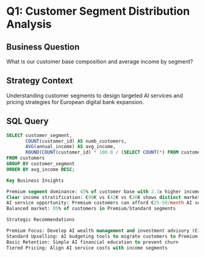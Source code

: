 # Q1: Customer Segment Distribution Analysis

## Business Question
What is our customer base composition and average income by segment?

## Strategy Context
Understanding customer segments to design targeted AI services and pricing strategies for European digital bank expansion.

## SQL Query
```sql
SELECT customer_segment, 
       COUNT(customer_id) AS numb_customers, 
       AVG(annual_income) AS avg_income,
       ROUND(COUNT(customer_id) * 100.0 / (SELECT COUNT(*) FROM customers), 1) AS percentage
FROM customers 
GROUP BY customer_segment
ORDER BY avg_income DESC;

Key Business Insights

Premium segment dominance: 45% of customer base with 2.3x higher income than Standard
Clear income stratification: €96K vs €42K vs €26K shows distinct market tiers
AI service opportunity: Premium customers can afford €25-50/month AI services
Balanced market: 85% of customers in Premium/Standard segments

Strategic Recommendations

Premium Focus: Develop AI wealth management and investment advisory (€25-50/month)
Standard Upselling: AI budgeting tools to migrate customers to Premium tier
Basic Retention: Simple AI financial education to prevent churn
Tiered Pricing: Align AI service costs with income segments

